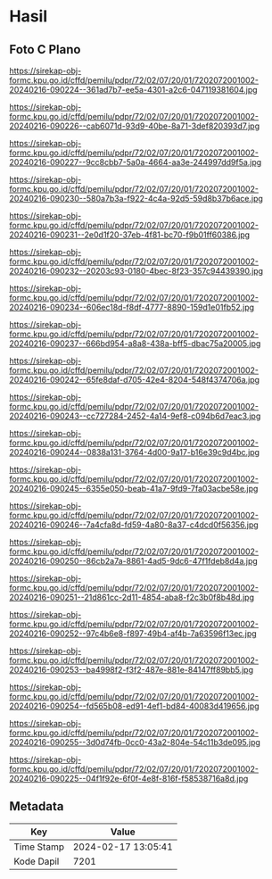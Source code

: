 # Hasil

## Foto C Plano

https://sirekap-obj-formc.kpu.go.id/cffd/pemilu/pdpr/72/02/07/20/01/7202072001002-20240216-090224--361ad7b7-ee5a-4301-a2c6-047119381604.jpg

https://sirekap-obj-formc.kpu.go.id/cffd/pemilu/pdpr/72/02/07/20/01/7202072001002-20240216-090226--cab6071d-93d9-40be-8a71-3def820393d7.jpg

https://sirekap-obj-formc.kpu.go.id/cffd/pemilu/pdpr/72/02/07/20/01/7202072001002-20240216-090227--9cc8cbb7-5a0a-4664-aa3e-244997dd9f5a.jpg

https://sirekap-obj-formc.kpu.go.id/cffd/pemilu/pdpr/72/02/07/20/01/7202072001002-20240216-090230--580a7b3a-f922-4c4a-92d5-59d8b37b6ace.jpg

https://sirekap-obj-formc.kpu.go.id/cffd/pemilu/pdpr/72/02/07/20/01/7202072001002-20240216-090231--2e0d1f20-37eb-4f81-bc70-f9b01ff60386.jpg

https://sirekap-obj-formc.kpu.go.id/cffd/pemilu/pdpr/72/02/07/20/01/7202072001002-20240216-090232--20203c93-0180-4bec-8f23-357c94439390.jpg

https://sirekap-obj-formc.kpu.go.id/cffd/pemilu/pdpr/72/02/07/20/01/7202072001002-20240216-090234--606ec18d-f8df-4777-8890-159d1e01fb52.jpg

https://sirekap-obj-formc.kpu.go.id/cffd/pemilu/pdpr/72/02/07/20/01/7202072001002-20240216-090237--666bd954-a8a8-438a-bff5-dbac75a20005.jpg

https://sirekap-obj-formc.kpu.go.id/cffd/pemilu/pdpr/72/02/07/20/01/7202072001002-20240216-090242--65fe8daf-d705-42e4-8204-548f4374706a.jpg

https://sirekap-obj-formc.kpu.go.id/cffd/pemilu/pdpr/72/02/07/20/01/7202072001002-20240216-090243--cc727284-2452-4a14-9ef8-c094b6d7eac3.jpg

https://sirekap-obj-formc.kpu.go.id/cffd/pemilu/pdpr/72/02/07/20/01/7202072001002-20240216-090244--0838a131-3764-4d00-9a17-b16e39c9d4bc.jpg

https://sirekap-obj-formc.kpu.go.id/cffd/pemilu/pdpr/72/02/07/20/01/7202072001002-20240216-090245--6355e050-beab-41a7-9fd9-7fa03acbe58e.jpg

https://sirekap-obj-formc.kpu.go.id/cffd/pemilu/pdpr/72/02/07/20/01/7202072001002-20240216-090246--7a4cfa8d-fd59-4a80-8a37-c4dcd0f56356.jpg

https://sirekap-obj-formc.kpu.go.id/cffd/pemilu/pdpr/72/02/07/20/01/7202072001002-20240216-090250--86cb2a7a-8861-4ad5-9dc6-47f1fdeb8d4a.jpg

https://sirekap-obj-formc.kpu.go.id/cffd/pemilu/pdpr/72/02/07/20/01/7202072001002-20240216-090251--21d861cc-2d11-4854-aba8-f2c3b0f8b48d.jpg

https://sirekap-obj-formc.kpu.go.id/cffd/pemilu/pdpr/72/02/07/20/01/7202072001002-20240216-090252--97c4b6e8-f897-49b4-af4b-7a63596f13ec.jpg

https://sirekap-obj-formc.kpu.go.id/cffd/pemilu/pdpr/72/02/07/20/01/7202072001002-20240216-090253--ba4998f2-f3f2-487e-881e-84147ff89bb5.jpg

https://sirekap-obj-formc.kpu.go.id/cffd/pemilu/pdpr/72/02/07/20/01/7202072001002-20240216-090254--fd565b08-ed91-4ef1-bd84-40083d419656.jpg

https://sirekap-obj-formc.kpu.go.id/cffd/pemilu/pdpr/72/02/07/20/01/7202072001002-20240216-090255--3d0d74fb-0cc0-43a2-804e-54c11b3de095.jpg

https://sirekap-obj-formc.kpu.go.id/cffd/pemilu/pdpr/72/02/07/20/01/7202072001002-20240216-090225--04f1f92e-6f0f-4e8f-816f-f58538716a8d.jpg


## Metadata

| Key        | Value               |
| ---------- | ------------------- |
| Time Stamp | 2024-02-17 13:05:41 |
| Kode Dapil | 7201                |



